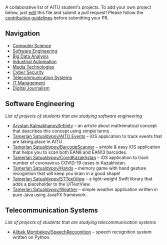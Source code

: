 A collaborative list of AITU student's projects. To add your own project below, just [edit](https://github.com/onl1ner/open-aitu/edit/main/README.md) this file and submit a pull request! Please follow the [contribution guidelines](https://github.com/onl1ner/open-aitu/blob/main/CONTRIBUTING.md) before submitting your PR.

## Navigation

* [Computer Science](#computer-science)
* [Software Engineering](#software-engineering)
* [Big Data Analysis](#big-data-analysis)
* [Industrial Automation](#industrial-automation)
* [Media Technologies](#media-technologies)
* [Cyber Security](#cyber-security)
* [Telecommunication Systems](#telecommunication-systems)
* [IT Management](#it-management)
* [Digital Journalism](#digital-journalism)

## Software Engineering

*List of projects of students that are studying software engineering* 

- [Arystan Kalmakhanov/Infinity](https://blog.bc-pf.org/infinity/) – an article about mathematical concept that describes this concept using simple terms .
- [Tamerlan Satualdypov/AITU Events](https://apps.apple.com/app/aitu-events/id1534429903) – iOS application to track events that are taking place in AITU .
- [Tamerlan Satualdypov/BarcodeScanner](https://github.com/onl1ner/BarcodeScanner) – simple & easy iOS application that helps you to scan both EAN8 and EAN13 barcodes.
- [Tamerlan Satualdypov/CovidKazakhstan](https://github.com/onl1ner/CovidKazakhstan) – iOS application to track number of coronavirus COVID-19 cases in Kazakhstan.
- [Tamerlan Satualdypov/Hands](https://github.com/onl1ner/Hands) – memory game with hand gesture recognition that will keep you brain in a good shape!
- [Tamerlan Satualdypov/STTextView](https://github.com/onl1ner/STTextView) - a light-weight Swift library that adds a placeholder to the UITextView.
- [Tamerlan Satualdypov/Weather](https://github.com/onl1ner/Weather) – simple weather application written in pure Java using JavaFX framework.

## Telecommunication Systems

*List of projects of students that are studying telecommunication systems* 

- [Alibek Mombekov/SpeechRecognition](https://github.com/olimeme/speechrecognition) – speech recognition system written on Python.
